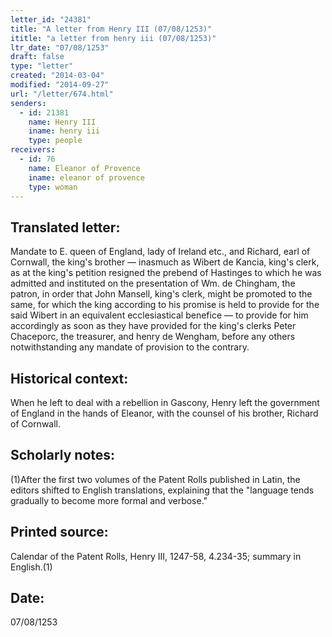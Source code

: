 ```yaml
---
letter_id: "24381"
title: "A letter from Henry III (07/08/1253)"
ititle: "a letter from henry iii (07/08/1253)"
ltr_date: "07/08/1253"
draft: false
type: "letter"
created: "2014-03-04"
modified: "2014-09-27"
url: "/letter/674.html"
senders:
  - id: 21381
    name: Henry III
    iname: henry iii
    type: people
receivers:
  - id: 76
    name: Eleanor of Provence
    iname: eleanor of provence
    type: woman
---
```

<h2> Translated letter:</h2>Mandate to E. queen of England, lady of Ireland etc., and Richard, earl of Cornwall, the king's brother — inasmuch as Wibert de Kancia, king's clerk, as at the king's petition resigned the prebend of Hastinges to which he was admitted and instituted on the presentation of Wm. de Chingham, the patron, in order that John Mansell, king's clerk, might be promoted to the same, for which the king according to his promise is held to provide for the said Wibert in an equivalent ecclesiastical benefice — to provide for him accordingly as soon as they have provided for the king's clerks Peter Chaceporc, the treasurer, and henry de Wengham, before any others notwithstanding any mandate of provision to the contrary.
<h2 class="mt-4"> Historical context:</h2>When he left to deal with a rebellion in Gascony, Henry left the government of England in the hands of Eleanor, with the counsel of his brother, Richard of Cornwall.
<h2 class="mt-4"> Scholarly notes:</h2>(1)After the first two volumes of the Patent Rolls published in Latin, the editors shifted to English translations, explaining that the "language tends gradually to become more formal and verbose."
<h2 class="mt-4"> Printed source:</h2>Calendar of the Patent Rolls, Henry III, 1247-58, 4.234-35; summary in English.(1)
<h2 class="mt-4"> Date:</h2>07/08/1253